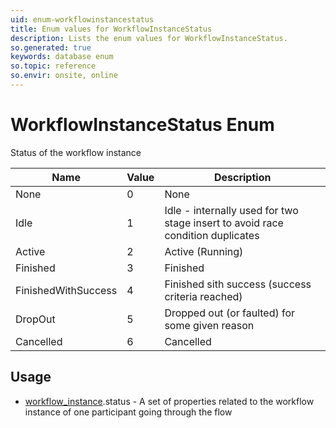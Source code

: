 ```yaml
---
uid: enum-workflowinstancestatus
title: Enum values for WorkflowInstanceStatus
description: Lists the enum values for WorkflowInstanceStatus.
so.generated: true
keywords: database enum
so.topic: reference
so.envir: onsite, online
---
```


# WorkflowInstanceStatus Enum

Status of the workflow instance

| Name | Value | Description |
|------|-------|-------------|
|None|0|None|
|Idle|1|Idle - internally used for two stage insert to avoid race condition duplicates|
|Active|2|Active (Running)|
|Finished|3|Finished|
|FinishedWithSuccess|4|Finished sith success (success criteria reached)|
|DropOut|5|Dropped out (or faulted) for some given reason|
|Cancelled|6|Cancelled|

## Usage

* [workflow_instance](../workflow-instance.md).status - A set of properties related to the workflow instance of one participant going through the flow
